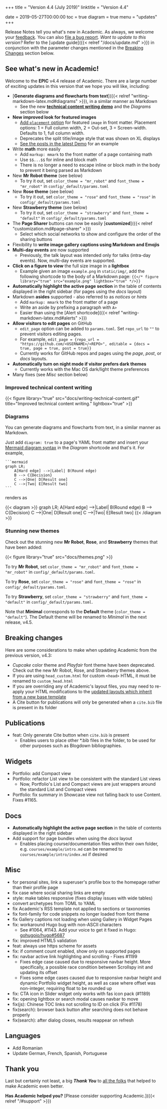 +++
title = "Version 4.4 (July 2019)"
linktitle = "Version 4.4"

date = 2019-05-27T00:00:00
toc = true
diagram = true
menu = "updates"
+++

Release Notes tell you what's new in Academic. As always, we welcome your [feedback](https://github.com/gcushen/hugo-academic/issues). You can also [file a bug report](https://github.com/gcushen/hugo-academic/issues). *Want to update to this version?* Refer to the [update guide]({{< relref "/docs/update.md" >}}) in conjunction with the parameter changes mentioned in the [Breaking Changes](#breaking-changes) section below.

## See what's new in Academic!

Welcome to the **EPIC** v4.4 release of Academic. There are a large number of exciting updates in this version that we hope you will like, including:

- [**Generate diagrams and flowcharts from text**]({{< relref "writing-markdown-latex.md#diagrams" >}}), in a similar manner as Markdown
  - See the new [**technical content writing demo**](https://academic-demo.netlify.app/post/writing-technical-content/) and the *Diagrams* section below
- **New improved look for featured images**
  - [Add `placement` option](https://github.com/gcushen/hugo-academic/issues/1175) for featured `image` in front matter. Placement options: 1 = Full column width, 2 = Out-set, 3 = Screen-width. Defaults to 1, full column width.
  - Deprecates the split title/image style that was shown on XL displays
  - [See the posts in the latest Demo](https://academic-demo.netlify.app/#posts) for an example
- Write **math** more easily
  - Add `markup: mmark` to the front matter of a page containing math
  - Use `$$...$$` for inline and block math 
  - There is no longer a need to escape inline or block math in the body to prevent it being parsed as Markdown
- New **Mr Robot theme** (see below)
  - To try it out, set `color_theme = "mr_robot"` and `font_theme = "mr_robot"` in `config/_default/params.toml`
- New **Rose theme** (see below)
  - To try it out, set `color_theme = "rose"` and `font_theme = "rose"` in `config/_default/params.toml`
- New **Strawberry theme** (see below)
  - To try it out, set `color_theme = "strawberry"` and `font_theme = "default"` in `config/_default/params.toml`
- The **Page Sharer** buttons can now be easily [**customized**]({{< relref "customization.md#page-sharer" >}})
  - Select which social networks to show and configure the order of the sharing buttons
- Flexibility to **write image gallery captions using Markdown and Emojis**
- **Multi-day events** are now supported
  - Previously, the talk layout was intended only for talks (intra-day events). Now, multi-day events are supported.
- **Click on a figure to view** the full size image in a **lightbox**
  - Example given an image `example.png` in `static/img/`, add the following shortcode to the body of a Markdown page: `{{</* figure library="true" src="example.png" lightbox="true" */>}}`
- **Automatically highlight the active page section** in the table of contents displayed in the right sidebar (for pages using the *docs* layout)
- Markdown **asides** supported - also referred to as *notices* or *hints*
  - Add `markup: mmark` to the front matter of a page
  - Write an aside by prefixing a paragraph with `A>`
  - Easier than using the [Alert shortcode]({{< relref "writing-markdown-latex.md#alerts" >}})
- **Allow visitors to edit pages** on GitHub
  - `edit_page` option can be added to `params.toml`. Set `repo_url` to `""` to prevent visitors editing pages.
  - For example, `edit_page = {repo_url = "https://github.com/<USERNAME>/<REPO>", editable = {docs = true, page = true, post = true}}`
  - Currently works for GitHub repos and pages using the *page*, *post*, or *docs* layouts.
- **Automatically turn on night mode if visitor prefers dark themes**
  - Currently works with the Mac OS dark/light theme preferences
- Many fixes (see _Misc_ section below)

### Improved technical content writing

{{< figure library="true" src="docs/writing-technical-content.gif" title="Improved technical content writing." lightbox="true" >}}

### Diagrams

You can generate diagrams and flowcharts from text, in a similar manner as Markdown.

Just add `diagram: true` to a page's YAML front matter and insert your [Mermaid diagram syntax](https://mermaidjs.github.io) in the *Diagram* shortcode and that's it. For example,

    ```mermaid
    graph LR;
        A[Hard edge] -->|Label| B(Round edge)
        B --> C{Decision}
        C -->|One| D[Result one]
        C -->|Two| E[Result two]
    ```

renders as

{{< diagram >}}
graph LR;
    A[Hard edge] -->|Label| B(Round edge)
    B --> C{Decision}
    C -->|One| D[Result one]
    C -->|Two| E[Result two]
{{< /diagram >}}

### Stunning new themes

Check out the stunning new **Mr Robot**, **Rose**, and **Strawberry** themes that have been added:

{{< figure library="true" src="docs/themes.png" >}}

To try **Mr Robot**, set `color_theme = "mr_robot"` and `font_theme = "mr_robot"` in `config/_default/params.toml`.
  
To try **Rose**, set `color_theme = "rose"` and `font_theme = "rose"` in `config/_default/params.toml`.

To try **Strawberry**, set `color_theme = "strawberry"` and `font_theme = "default"` in `config/_default/params.toml`.

Note that **Minimal** corresponds to the **Default** theme (`color_theme = "default"`). The Default theme will be renamed to _Minimal_ in the next release, v4.5.

## Breaking changes

Here are some considerations to make when updating Academic from the previous version, v4.3:

- *Cupcake* color theme and *Playfair* font theme have been deprecated. Check out the new Mr Robot, Rose, and Strawberry themes above.
- If you are using `head_custom.html` for custom `<head>` HTML, it must be renamed to `custom_head.html`
- If you are overriding any of Academic's layout files, you may need to re-apply your HTML modifications to the [updated layouts which inherit from a new base template](https://github.com/gcushen/hugo-academic/pull/1115)
- A Cite button for publications will only be generated when a `cite.bib` file is present in its folder

## Publications

- feat: Only generate Cite button when `cite.bib` is present
  - Enables users to place other *.bib files in the folder, to be used for other purposes such as Blogdown bibliographies.

## Widgets

- Portfolio: add Compact view
- Portfolio: refactor List view to be consistent with the standard List views
  - Now, Portfolio's List and Compact views are just wrappers around the standard List and Compact views
- Portfolio: fix summary in Showcase view not falling back to use Content. Fixes #1165.

## Docs

- **Automatically highlight the active page section** in the table of contents displayed in the right sidebar
- Add support for page bundles when using the *docs* layout
  - Enables placing course/documentation files within their own folder, e.g. `courses/example/intro.md` can be renamed to `courses/example/intro/index.md` if desired
  
## Misc

- for personal sites, link a superuser's profile box to the homepage rather than their profile page
- fix case where social sharing links are empty
- style: make tables responsive (fixes display issues with wide tables)
- convert archetypes from TOML to YAML
- fix Academic's RSS template not applied to sections or taxonomies
- fix font-family for code snippets no longer loaded from font theme 
- fix Gallery captions not loading when using Gallery in Widget Pages
- fix: workaround Hugo bug with non-ASCII characters
  - See #1064, #1143. Add your voice to get it fixed in Hugo: [gohugoio/hugo#5687](https://github.com/gohugoio/hugo/issues/5687)
- fix: improved HTML5 validation
- feat: always use https scheme for assets
- fix: if comment count enabled, show only on supported pages
- fix: navbar active link highlighting and scrolling - Fixes #1199
  - Fixes edge case caused due to responsive navbar height. More specifically, a possible race condition between Scrollspy init and updating its offset
  - Fixes some edge cases caused due to responsive navbar height and dynamic Portfolio widget height, as well as case where offset was non-integer, requiring float to be rounded up
- fix: CTA icon in Slider widget only works with fas icon pack (#1189)
- fix: opening lightbox or search modal causes navbar to move
- fix(js): Chinese TOC links not scrolling to ID on click (Fix #1178)
- fix(search): browser back button after searching does not behave properly
- fix(search): after dialog closes, results reappear on refresh
  
## Languages

- Add Romanian
- Update German, French, Spanish, Portuguese

## Thank you

Last but certainly not least, a big **_Thank You_** to [all the folks](https://github.com/gcushen/hugo-academic/graphs/contributors) that helped to make Academic even better.

**Has Academic helped you?** [Please consider supporting Academic.]({{< relref "/#support" >}})
